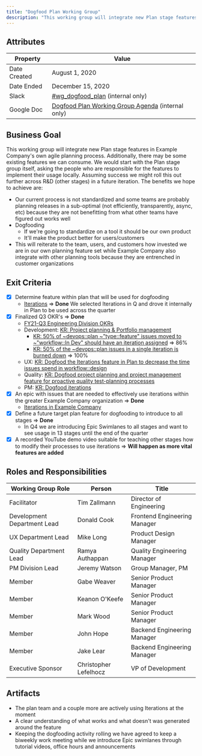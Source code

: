 ```yaml
---
title: "Dogfood Plan Working Group"
description: "This working group will integrate new Plan stage features in Example Company's own agile planning process."
---
```


## Attributes

| Property     | Value            |
|--------------|------------------|
| Date Created | August 1, 2020   |
| Date Ended   | December 15, 2020|
| Slack        | [#wg_dogfood_plan](https://example_company.slack.com/archives/C0188LMC2LQ) (internal only) |
| Google Doc   | [Dogfood Plan Working Group Agenda](https://docs.google.com/document/d/1x7WZd_ilH9N4TvbUwdFKw2hcdlQ80SaN2CmHdNwnEzI/edit) (internal only) |

## Business Goal

This working group will integrate new Plan stage features in Example Company's own agile planning process. Additionally, there may be some existing features we can consume. We would start with the Plan stage group itself, asking the people who are responsible for the features to implement their usage locally. Assuming success we might roll this out further across R&D (other stages) in a future iteration. The benefits we hope to achieve are:

- Our current process is not standardized and some teams are probably planning releases in a sub-optimal (not efficiently, transparently, async, etc) because they are not benefitting from what other teams have figured out works well
- Dogfooding
  - If we're going to standardize on a tool it should be our own product
  - It'll make the product better for users/customers
- This will reiterate to the team, users, and customers how invested we are in our own planning feature set while Example Company also integrate with other planning tools because they are entrenched in customer organizations

## Exit Criteria

- [x] Determine feature within plan that will be used for dogfooding
  - [Iterations](https://docs.example_company.com/ee/user/group/iterations/) => **Done** We selected Iterations in Q and drove it internally in Plan to be used across the quarter
- [x] Finalized Q3 OKR's => **Done**
  - [FY21-Q3 Engineering Division OKRs](https://example_company.com/example_company-com/www-example_company-com/-/issues/8303)
  - Development: [KR: Project planning & Portfolio management](https://example_company.com/example_company-com/www-example_company-com/-/issues/8429)
    - [KR: 50% of ~devops::plan ~"type::feature" issues moved to ~"workflow::In Dev" should have an iteration assigned](https://example_company.com/example_company-com/www-example_company-com/-/issues/9058) => 86%
    - [KR: 50% of the ~devops::plan issues in a single iteration is burned down](https://example_company.com/example_company-com/www-example_company-com/-/issues/9059) => 100%
  - UX: [KR: Dogfood the Iterations feature in Plan to decrease the time issues spend in workflow::design](https://example_company.com/example_company-com/www-example_company-com/-/issues/8436)
  - Quality: [KR: Dogfood project planning and project management feature for proactive quality test-planning processes](https://example_company.com/example_company-com/www-example_company-com/-/issues/8369)
  - PM: [KR: Dogfood iterations](https://example_company.com/example_company-com/Product/-/issues/1406)
- [x] An epic with issues that are needed to effectively use iterations within the greater Example Company organization => **Done**
  - [Iterations in Example Company](https://example_company.com/groups/example_company-org/-/epics/2422)
- [x] Define a future target plan feature for dogfooding to introduce to all stages => **Done**
  - In Q4 we are introducing Epic Swimlanes to all stages and want to see usage in 13 stages until the end of the quarter
- [x] A recorded YouTube demo video suitable for teaching other stages how to modify their processes to use iterations => **Will happen as more vital features are added**

## Roles and Responsibilities

| Working Group Role          | Person            | Title                        |
|-----------------------------|-------------------|------------------------------|
| Facilitator                 | Tim Zallmann      | Director of Engineering      |
| Development Department Lead | Donald Cook       | Frontend Engineering Manager |
| UX Department Lead          | Mike Long         | Product Design Manager       |
| Quality Department Lead     | Ramya Authappan   | Quality Engineering Manager  |
| PM Division Lead            | Jeremy Watson     | Group Manager, PM            |
| Member                      | Gabe Weaver       | Senior Product Manager       |
| Member                      | Keanon O'Keefe    | Senior Product Manager       |
| Member                      | Mark Wood         | Senior Product Manager       |
| Member                      | John Hope         | Backend Engineering Manager  |
| Member                      | Jake Lear         | Backend Engineering Manager  |
| Executive Sponsor           | Christopher Lefelhocz | VP of Development        |

## Artifacts

- The plan team and a couple more are actively using Iterations at the moment
- A clear understanding of what works and what doesn't was generated around the feature
- Keeping the dogfooding activity rolling we have agreed to keep a biweekly work meeting while we introduce Epic swimlanes through tutorial videos, office hours and announcements
